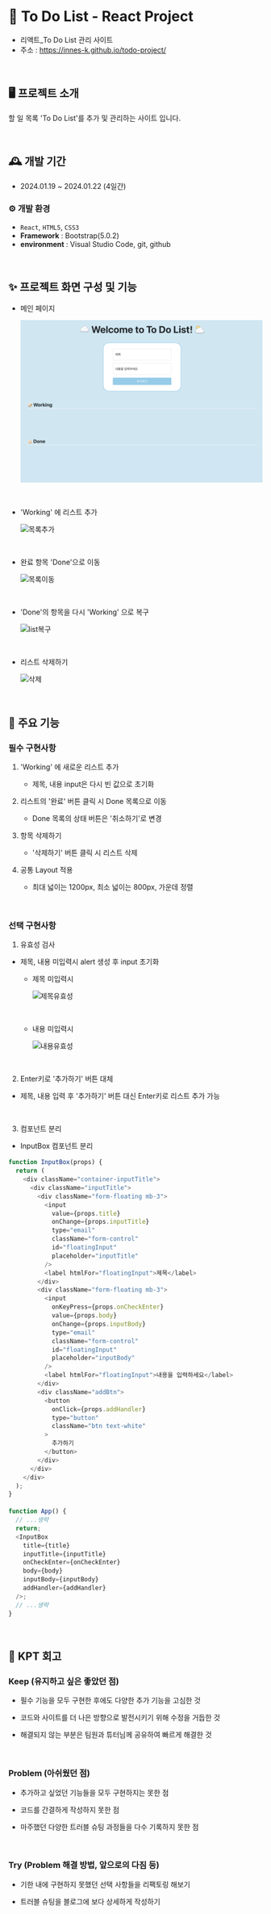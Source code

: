 # 📝 To Do List - React Project

- 리액트\_To Do List 관리 사이트
- 주소 : https://innes-k.github.io/todo-project/

<br/>

## 🖥️ 프로젝트 소개

할 일 목록 'To Do List'를 추가 및 관리하는 사이트 입니다.

<br/>

## 🕰️ 개발 기간

- 2024.01.19 ~ 2024.01.22 (4일간)

### ⚙️ 개발 환경

- `React`, `HTML5`, `CSS3`
- **Framework** : Bootstrap(5.0.2)
- **environment** : Visual Studio Code, git, github

<br/>

## ✨ 프로젝트 화면 구성 및 기능

- 메인 페이지

  ![메인](./images/main.png)

<br/>

- 'Working' 에 리스트 추가

  ![목록추가](./images/add.gif)

<br/>

- 완료 항목 'Done'으로 이동

  ![목록이동](./images/addToDone.gif)

<br/>

- 'Done'의 항목을 다시 'Working' 으로 복구

  ![list복구](./images/doneToAdd.gif)

<br/>

- 리스트 삭제하기

  ![삭제](./images/remove.gif)

<br/>

## 📌 주요 기능

### 필수 구현사항

1. 'Working' 에 새로운 리스트 추가

   - 제목, 내용 input은 다시 빈 값으로 초기화

2. 리스트의 '완료' 버튼 클릭 시 Done 목록으로 이동

   - Done 목록의 상태 버튼은 '취소하기'로 변경

3. 항목 삭제하기

   - '삭제하기' 버튼 클릭 시 리스트 삭제

4. 공통 Layout 적용

   - 최대 넓이는 1200px, 최소 넓이는 800px, 가운데 정렬

<br>

### 선택 구현사항

1.  유효성 검사

- 제목, 내용 미입력시 alert 생성 후 input 초기화

  - 제목 미입력시

    ![제목유효성](./images/titleValid.gif)

    <br>

  - 내용 미입력시

    ![내용유효성](./images/bodyValid.gif)

<br>

2. Enter키로 '추가하기' 버튼 대체

- 제목, 내용 입력 후 '추가하기' 버튼 대신 Enter키로 리스트 추가 가능

<br>

3. 컴포넌트 분리

- InputBox 컴포넌트 분리

```js
function InputBox(props) {
  return (
    <div className="container-inputTitle">
      <div className="inputTitle">
        <div className="form-floating mb-3">
          <input
            value={props.title}
            onChange={props.inputTitle}
            type="email"
            className="form-control"
            id="floatingInput"
            placeholder="inputTitle"
          />
          <label htmlFor="floatingInput">제목</label>
        </div>
        <div className="form-floating mb-3">
          <input
            onKeyPress={props.onCheckEnter}
            value={props.body}
            onChange={props.inputBody}
            type="email"
            className="form-control"
            id="floatingInput"
            placeholder="inputBody"
          />
          <label htmlFor="floatingInput">내용을 입력하세요</label>
        </div>
        <div className="addBtn">
          <button
            onClick={props.addHandler}
            type="button"
            className="btn text-white"
          >
            추가하기
          </button>
        </div>
      </div>
    </div>
  );
}

function App() {
  // ...생략
  return;
  <InputBox
    title={title}
    inputTitle={inputTitle}
    onCheckEnter={onCheckEnter}
    body={body}
    inputBody={inputBody}
    addHandler={addHandler}
  />;
  // ...생략
}
```

<br>

## 📝 KPT 회고

### Keep (유지하고 싶은 좋았던 점)

- 필수 기능을 모두 구현한 후에도 다양한 추가 기능을 고심한 것

- 코드와 사이트를 더 나은 방향으로 발전시키기 위해 수정을 거듭한 것

- 해결되지 않는 부분은 팀원과 튜터님께 공유하여 빠르게 해결한 것

<br>

### Problem (아쉬웠던 점)

- 추가하고 싶었던 기능들을 모두 구현하지는 못한 점
- 코드를 간결하게 작성하지 못한 점

- 마주했던 다양한 트러블 슈팅 과정들을 다수 기록하지 못한 점

<br>

### Try (Problem 해결 방법, 앞으로의 다짐 등)

- 기한 내에 구현하지 못했던 선택 사항들을 리팩토링 해보기

- 트러블 슈팅을 블로그에 보다 상세하게 작성하기
